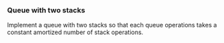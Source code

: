### Queue with two stacks

Implement a queue with two stacks so that each queue operations takes a constant amortized number of stack operations.
